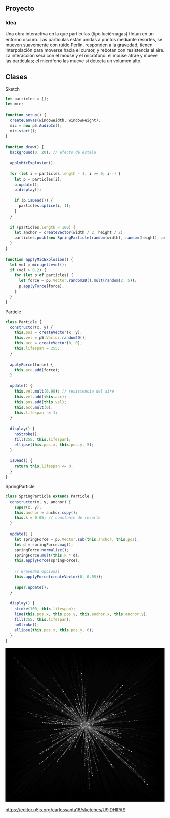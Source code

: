 ## Proyecto
### Idea

Una obra interactiva en la que partículas (tipo luciérnagas) flotan en un entorno oscuro. Las partículas están unidas a puntos mediante resortes, se mueven suavemente con ruido Perlin, responden a la gravedad, tienen interpolación para moverse hacia el cursor, y rebotan con resistencia al aire. 
La interacción será con el mouse y el micrófono: el mouse atrae y mueve las partículas; el micrófono las mueve si detecta un volumen alto.

## Clases

Sketch

``` js
let particles = [];
let mic;

function setup() {
  createCanvas(windowWidth, windowHeight);
  mic = new p5.AudioIn();
  mic.start();
}

function draw() {
  background(0, 20); // efecto de estela

  applyMicExplosion();

  for (let i = particles.length - 1; i >= 0; i--) {
    let p = particles[i];
    p.update();
    p.display();

    if (p.isDead()) {
      particles.splice(i, 1);
    }
  }

  if (particles.length < 100) {
    let anchor = createVector(width / 2, height / 2);
    particles.push(new SpringParticle(random(width), random(height), anchor));
  }
}

function applyMicExplosion() {
  let vol = mic.getLevel();
  if (vol > 0.2) {
    for (let p of particles) {
      let force = p5.Vector.random2D().mult(random(2, 5));
      p.applyForce(force);
    }
  }
}
```

Particle

``` js
class Particle {
  constructor(x, y) {
    this.pos = createVector(x, y);
    this.vel = p5.Vector.random2D();
    this.acc = createVector(0, 0);
    this.lifespan = 255;
  }

  applyForce(force) {
    this.acc.add(force);
  }

  update() {
    this.vel.mult(0.98); // resistencia del aire
    this.vel.add(this.acc);
    this.pos.add(this.vel);
    this.acc.mult(0);
    this.lifespan -= 1;
  }

  display() {
    noStroke();
    fill(255, this.lifespan);
    ellipse(this.pos.x, this.pos.y, 5);
  }

  isDead() {
    return this.lifespan <= 0;
  }
}
```

SpringParticle

``` js
class SpringParticle extends Particle {
  constructor(x, y, anchor) {
    super(x, y);
    this.anchor = anchor.copy();
    this.k = 0.05; // constante de resorte
  }

  update() {
    let springForce = p5.Vector.sub(this.anchor, this.pos);
    let d = springForce.mag();
    springForce.normalize();
    springForce.mult(this.k * d);
    this.applyForce(springForce);

    // Gravedad opcional
    this.applyForce(createVector(0, 0.05));

    super.update();
  }

  display() {
    stroke(100, this.lifespan);
    line(this.pos.x, this.pos.y, this.anchor.x, this.anchor.y);
    fill(255, this.lifespan);
    noStroke();
    ellipse(this.pos.x, this.pos.y, 6);
  }
}
```

![Fireflies](../../../../assets/Fireflies.png)

https://editor.p5js.org/carlossanta16/sketches/U9jDHlPAS

